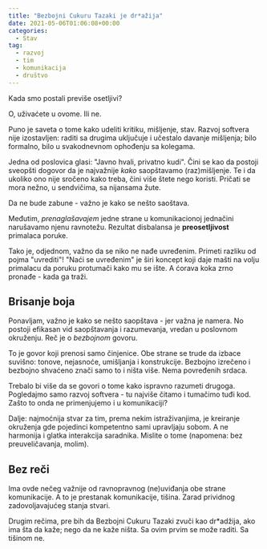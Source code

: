 ```yaml
---
title: "Bezbojni Cukuru Tazaki je dr*ažija"
date: 2021-05-06T01:06:08+00:00
categories:
  - Stav
tag:
  - razvoj
  - tim
  - komunikacija
  - društvo
---
```


Kada smo postali previše osetljivi?

O, uživaćete u ovome. Ili ne.

<!--more-->

Puno je saveta o tome kako udeliti kritiku, mišljenje, stav. Razvoj softvera nije izostavljen: raditi sa drugima uključuje i učestalo davanje mišljenja; bilo formalno, bilo u svakodnevnom ophođenju sa kolegama.

Jedna od poslovica glasi: "Javno hvali, privatno kudi". Čini se kao da postoji sveopšti dogovor da je najvažnije _kako_ saopštavamo (raz)mišljenje. Te i da ukoliko ono nije sročeno kako treba, čini više štete nego koristi. Pričati se mora nežno, u sendvičima, sa nijansama žute.

Da ne bude zabune - važno je kako se nešto saoštava.

Međutim, _prenaglašavajem_ jedne strane u komunikacionoj jednačini narušavamo njenu ravnotežu. Rezultat disbalansa je **preosetljivost** primalaca poruke.

Tako je, odjednom, važno da se niko ne nađe uvređenim. Primeti razliku od pojma "uvrediti"! "Naći se uvređenim" je širi koncept koji daje mašti na volju primalacu da poruku protumači kako mu se ište. A ćorava koka zrno pronađe - kada ga traži.

## Brisanje boja
Ponavljam, važno je kako se nešto saopštava - jer važna je namera. No postoji efikasan vid saopštavanja i razumevanja, vredan u poslovnom okruženju. Reč je o _bezbojnom_ govoru.

To je govor koji prenosi samo činjenice. Obe strane se trude da izbace suvišno: tonove, nejasnoće, umišljanja i konstrukcije. Bezbojno izrečeno i bezbojno shvaćeno znači samo to i ništa više. Nema povređenih srdaca.

Trebalo bi više da se govori o tome kako ispravno razumeti drugoga. Pogledajmo samo razvoj softvera - tu najviše čitamo i tumačimo tuđi kod. Zašto to onda ne primenjujemo i u komunikaciji?

Dalje: najmoćnija stvar za tim, prema nekim istraživanjima, je kreiranje okruženja gde pojedinci kompetentno sami upravljaju sobom. A ne harmonija i glatka interakcija saradnika. Mislite o tome (napomena: bez preuveličavanja, molim).

## Bez reči
Ima ovde nečeg važnije od ravnopravnog (ne)uviđanja obe strane komunikacije. A to je prestanak komunikacije, tišina. Zarad prividnog zadovoljavajućeg stanja stvari.

Drugim rečima, pre bih da Bezbojni Cukuru Tazaki zvuči kao dr\*adžija, ako ima šta da kaže; nego da ne kaže ništa. Sa ovim prvim se može raditi. Sa tišinom ne.